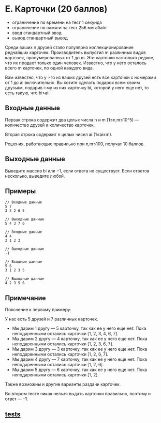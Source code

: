 # E. Карточки (20 баллов)
- ограничение по времени на тест 1 секунда
- ограничение по памяти на тест 256 мегабайт
- ввод стандартный ввод
- вывод стандартный вывод

Среди ваших n друзей стало популярно коллекционирование редчайших карточек. Производитель выпустил m различных видов карточек, пронумерованных от 1 до m. Эти карточки настолько редкие, что их продает только один человек. Известно, что у него осталось всего m карточек, по одной каждого вида.

Вам известно, что у i-го из ваших друзей есть все карточки с номерами от 1 до ai включительно. Вы хотите сделать подарок всем своим друзьям, подарив i-му из них карточку bi, которой у него еще нет, то есть такую, что bi>ai.
## Входные данные

Первая строка содержит два целых числа n и m (1≤n,m≤10^5) — количество друзей и количество карточек.

Вторая строка содержит n целых чисел ai (1≤ai≤m).

Решения, работающие правильно при n,m≤100, получат 10 баллов.
## Выходные данные

Выведите массив bi или −1, если ответа не существует. Если ответов несколько, выведите любой.
## Примеры
````
// Входные данные
5 7
3 3 2 6 5

// Выходные данные
5 4 3 7 6
````
````
// Входные данные
4 4
2 1 2 2

// Выходные данные
-1
````
````
// Входные данные
5 6
3 1 2 3 5

// Выходные данные
4 2 3 5 6 
````
## Примечание

Пояснение к первому примеру:

У нас есть 5 друзей и 7 различных карточек.
- Мы дарим 1 другу — 5 карточку, так как ее у него еще нет. Пока неподаренными остались карточки [1, 2, 3, 4, 6, 7].
- Мы дарим 2 другу — 4 карточку, так как ее у него еще нет. Пока неподаренными остались карточки [1, 2, 3, 6, 7].
- Мы дарим 3 другу — 3 карточку, так как ее у него еще нет. Пока неподаренными остались карточки [1, 2, 6, 7].
- Мы дарим 4 другу — 7 карточку, так как ее у него еще нет. Пока неподаренными остались карточки [1, 2, 6].
- Мы дарим 5 другу — 6 карточку, так как ее у него еще нет. Пока неподаренными остались карточки [1, 2].

Также возможны и другие варианты раздачи карточек.

Во втором тесте никак нельзя выдать карточки правильно, поэтому и ответ — -1.

## [tests](https://drive.google.com/file/d/1dXMn2uRlUryEghsctoMilXFyjgEav6-Y/view?usp=sharing)